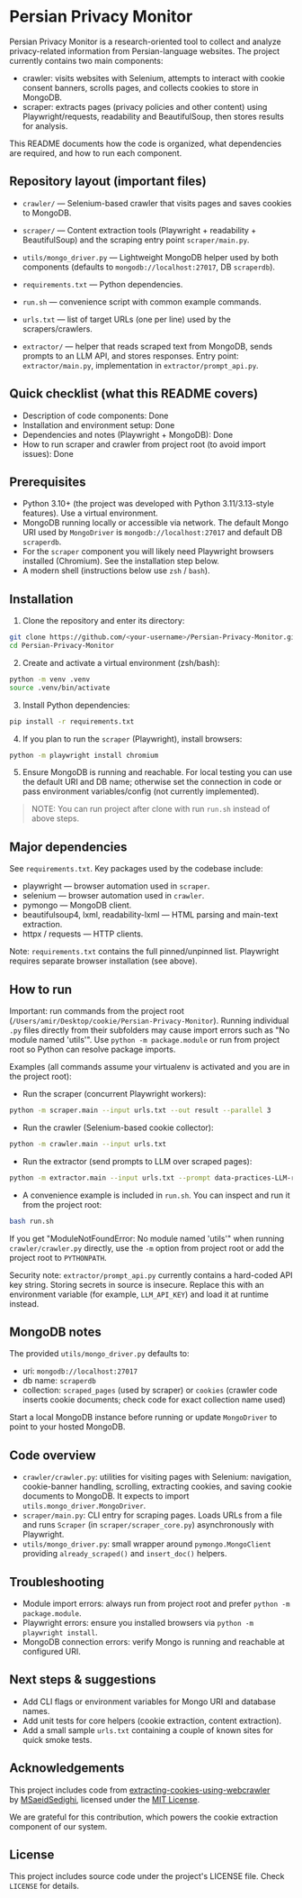 # Persian Privacy Monitor

Persian Privacy Monitor is a research-oriented tool to collect and analyze privacy-related information from Persian-language websites. The project currently contains two main components:

- crawler: visits websites with Selenium, attempts to interact with cookie consent banners, scrolls pages, and collects cookies to store in MongoDB.
- scraper: extracts pages (privacy policies and other content) using Playwright/requests, readability and BeautifulSoup, then stores results for analysis.

This README documents how the code is organized, what dependencies are required, and how to run each component.

## Repository layout (important files)

- `crawler/` — Selenium-based crawler that visits pages and saves cookies to MongoDB.
- `scraper/` — Content extraction tools (Playwright + readability + BeautifulSoup) and the scraping entry point `scraper/main.py`.
- `utils/mongo_driver.py` — Lightweight MongoDB helper used by both components (defaults to `mongodb://localhost:27017`, DB `scraperdb`).
- `requirements.txt` — Python dependencies.
- `run.sh` — convenience script with common example commands.
- `urls.txt` — list of target URLs (one per line) used by the scrapers/crawlers.

- `extractor/` — helper that reads scraped text from MongoDB, sends prompts to an LLM API, and stores responses. Entry point: `extractor/main.py`, implementation in `extractor/prompt_api.py`.

## Quick checklist (what this README covers)

- Description of code components: Done
- Installation and environment setup: Done
- Dependencies and notes (Playwright + MongoDB): Done
- How to run scraper and crawler from project root (to avoid import issues): Done

## Prerequisites

- Python 3.10+ (the project was developed with Python 3.11/3.13-style features). Use a virtual environment.
- MongoDB running locally or accessible via network. The default Mongo URI used by `MongoDriver` is `mongodb://localhost:27017` and default DB `scraperdb`.
- For the `scraper` component you will likely need Playwright browsers installed (Chromium). See the installation step below.
- A modern shell (instructions below use `zsh` / `bash`).

## Installation

1. Clone the repository and enter its directory:

```bash
git clone https://github.com/<your-username>/Persian-Privacy-Monitor.git
cd Persian-Privacy-Monitor
```

2. Create and activate a virtual environment (zsh/bash):

```bash
python -m venv .venv
source .venv/bin/activate
```

3. Install Python dependencies:

```bash
pip install -r requirements.txt
```

4. If you plan to run the `scraper` (Playwright), install browsers:

```bash
python -m playwright install chromium
```

5. Ensure MongoDB is running and reachable. For local testing you can use the default URI and DB name; otherwise set the connection in code or pass environment variables/config (not currently implemented).

> NOTE: You can run project after clone with run `run.sh` instead of above steps.

## Major dependencies

See `requirements.txt`. Key packages used by the codebase include:

- playwright — browser automation used in `scraper`.
- selenium — browser automation used in `crawler`.
- pymongo — MongoDB client.
- beautifulsoup4, lxml, readability-lxml — HTML parsing and main-text extraction.
- httpx / requests — HTTP clients.

Note: `requirements.txt` contains the full pinned/unpinned list. Playwright requires separate browser installation (see above).

## How to run

Important: run commands from the project root (`/Users/amir/Desktop/cookie/Persian-Privacy-Monitor`). Running individual `.py` files directly from their subfolders may cause import errors such as "No module named 'utils'". Use `python -m package.module` or run from project root so Python can resolve package imports.

Examples (all commands assume your virtualenv is activated and you are in the project root):

- Run the scraper (concurrent Playwright workers):

```bash
python -m scraper.main --input urls.txt --out result --parallel 3
```

- Run the crawler (Selenium-based cookie collector):

```bash
python -m crawler.main --input urls.txt
```

- Run the extractor (send prompts to LLM over scraped pages):

```bash
python -m extractor.main --input urls.txt --prompt data-practices-LLM-result/prompt/sample1.txt
```

- A convenience example is included in `run.sh`. You can inspect and run it from the project root:

```bash
bash run.sh
```

If you get "ModuleNotFoundError: No module named 'utils'" when running `crawler/crawler.py` directly, use the `-m` option from project root or add the project root to `PYTHONPATH`.

Security note: `extractor/prompt_api.py` currently contains a hard-coded API key string. Storing secrets in source is insecure. Replace this with an environment variable (for example, `LLM_API_KEY`) and load it at runtime instead.

## MongoDB notes

The provided `utils/mongo_driver.py` defaults to:

- uri: `mongodb://localhost:27017`
- db name: `scraperdb`
- collection: `scraped_pages` (used by scraper) or `cookies` (crawler code inserts cookie documents; check code for exact collection name used)

Start a local MongoDB instance before running or update `MongoDriver` to point to your hosted MongoDB.

## Code overview

- `crawler/crawler.py`: utilities for visiting pages with Selenium: navigation, cookie-banner handling, scrolling, extracting cookies, and saving cookie documents to MongoDB. It expects to import `utils.mongo_driver.MongoDriver`.
- `scraper/main.py`: CLI entry for scraping pages. Loads URLs from a file and runs `Scraper` (in `scraper/scraper_core.py`) asynchronously with Playwright.
- `utils/mongo_driver.py`: small wrapper around `pymongo.MongoClient` providing `already_scraped()` and `insert_doc()` helpers.

## Troubleshooting

- Module import errors: always run from project root and prefer `python -m package.module`.
- Playwright errors: ensure you installed browsers via `python -m playwright install`.
- MongoDB connection errors: verify Mongo is running and reachable at configured URI.

## Next steps & suggestions

- Add CLI flags or environment variables for Mongo URI and database names.
- Add unit tests for core helpers (cookie extraction, content extraction).
- Add a small sample `urls.txt` containing a couple of known sites for quick smoke tests.

## Acknowledgements

This project includes code from [extracting-cookies-using-webcrawler](https://github.com/MSaeidSedighi/extracting-cookies-using-webcrawler)  
by [MSaeidSedighi](https://github.com/MSaeidSedighi), licensed under the [MIT License](https://github.com/MSaeidSedighi/extracting-cookies-using-webcrawler/blob/main/LICENSE).

We are grateful for this contribution, which powers the cookie extraction component of our system.

## License

This project includes source code under the project's LICENSE file. Check `LICENSE` for details.
